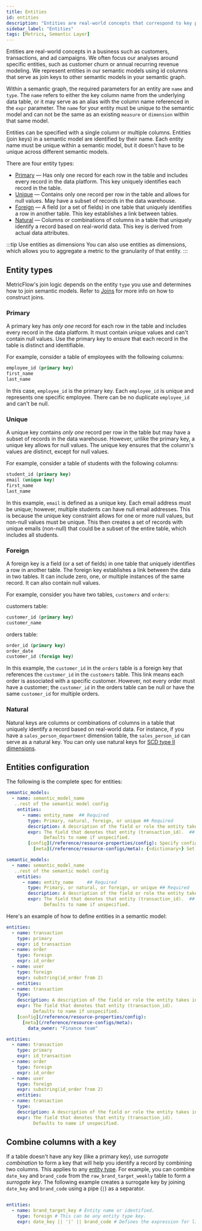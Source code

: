 ```yaml
---
title: Entities
id: entities
description: "Entities are real-world concepts that correspond to key parts of your business, such as customers, transactions, and ad campaigns."
sidebar_label: "Entities"
tags: [Metrics, Semantic Layer]
---
```


Entities are real-world concepts in a business such as customers, transactions, and ad campaigns. We often focus our analyses around specific entities, such as customer churn or annual recurring revenue modeling. We represent entities in our semantic models using id columns that serve as join keys to other semantic models in your semantic graph.

Within a semantic graph, the required parameters for an entity are `name` and `type`. The `name` refers to either the key column name from the underlying data table, or it may serve as an alias with the column name referenced in the `expr` parameter. The `name` for your entity must be unique to the semantic model and can not be the same as an existing `measure` or `dimension` within that same model.

Entities can be specified with a single column or multiple columns. Entities (join keys) in a semantic model are identified by their name. Each entity name must be unique within a semantic model, but it doesn't have to be unique across different semantic models. 

There are four entity types: 
- [Primary](#primary) &mdash; Has only one record for each row in the table and includes every record in the data platform. This key uniquely identifies each record in the table.
- [Unique](#unique) &mdash;  Contains only one record per row in the table and allows for null values. May have a subset of records in the data warehouse. 
- [Foreign](#foreign) &mdash; A field (or a set of fields) in one table that uniquely identifies a row in another table. This key establishes a link between tables.
- [Natural](#natural) &mdash; Columns or combinations of columns in a table that uniquely identify a record based on real-world data. This key is derived from actual data attributes.

:::tip Use entities as dimensions
You can also use entities as dimensions, which allows you to aggregate a metric to the granularity of that entity.
:::

## Entity types

MetricFlow's join logic depends on the entity `type` you use and determines how to join semantic models. Refer to [Joins](/docs/build/join-logic) for more info on how to construct joins.

### Primary
A primary key has _only one_ record for each row in the table and includes every record in the data platform. It must contain unique values and can't contain null values. Use the primary key to ensure that each record in the table is distinct and identifiable.

<Expandable alt_header="Primary key example">

For example, consider a table of employees with the following columns:

```sql
employee_id (primary key)
first_name
last_name
```
In this case, `employee_id` is the primary key. Each `employee_id` is unique and represents one specific employee. There can be no duplicate `employee_id` and can't be null.

</Expandable>

### Unique
A unique key contains _only one_ record per row in the table but may have a subset of records in the data warehouse. However, unlike the primary key, a unique key allows for null values. The unique key ensures that the column's values are distinct, except for null values.

<Expandable alt_header="Unique key example">

For example, consider a table of students with the following columns:

```sql
student_id (primary key)
email (unique key)
first_name
last_name
```

In this example, `email` is defined as a unique key. Each email address must be unique; however, multiple students can have null email addresses. This is because the unique key constraint allows for one or more null values, but non-null values must be unique. This then creates a set of records with unique emails (non-null) that could be a subset of the entire table, which includes all students.

</Expandable>

### Foreign
A foreign key is a field (or a set of fields) in one table that uniquely identifies a row in another table. The foreign key establishes a link between the data in two tables.
It can include zero, one, or multiple instances of the same record. It can also contain null values.

<Expandable alt_header="Foreign key example">

For example, consider you have two tables, `customers` and `orders`:

customers table:

```sql
customer_id (primary key)
customer_name
```

orders table:

```sql
order_id (primary key)
order_date
customer_id (foreign key)
```

In this example, the `customer_id` in the `orders` table is a foreign key that references the `customer_id` in the `customers` table. This link means each order is associated with a specific customer. However, not every order must have a customer; the `customer_id` in the orders table can be null or have the same `customer_id` for multiple orders.

</Expandable>

### Natural

Natural keys are columns or combinations of columns in a table that uniquely identify a record based on real-world data. For instance, if you have a `sales_person_department` dimension table, the `sales_person_id` can serve as a natural key. You can only use natural keys for [SCD type II dimensions](/docs/build/dimensions#scd-type-ii).

## Entities configuration

The following is the complete spec for entities:

<VersionBlock firstVersion="1.9">

```yaml
semantic_models:
  - name: semantic_model_name
   ..rest of the semantic model config
    entities:
      - name: entity_name  ## Required
        type: Primary, natural, foreign, or unique ## Required
        description: A description of the field or role the entity takes in this table  ## Optional
        expr: The field that denotes that entity (transaction_id).  ## Optional
              Defaults to name if unspecified.  
        [config](/reference/resource-properties/config): Specify configurations for entity.  ## Optional
          [meta](/reference/resource-configs/meta): {<dictionary>} Set metadata for a resource and organize resources. Accepts plain text, spaces, and quotes.  ## Optional
```
</VersionBlock>

<VersionBlock lastVersion="1.8">

```yaml
semantic_models:
  - name: semantic_model_name
   ..rest of the semantic model config
    entities:
      - name: entity_name     ## Required
        type: Primary, or natural, or foreign, or unique ## Required
        description: A description of the field or role the entity takes in this table ## Optional
        expr: The field that denotes that entity (transaction_id).  ## Optional
              Defaults to name if unspecified.
```
</VersionBlock>

Here's an example of how to define entities in a semantic model:

<VersionBlock firstVersion="1.9"> 

```yaml
entities:
  - name: transaction
    type: primary
    expr: id_transaction
  - name: order
    type: foreign
    expr: id_order
  - name: user
    type: foreign
    expr: substring(id_order from 2)
    entities:
  - name: transaction
    type: 
    description: A description of the field or role the entity takes in this table ## Optional
    expr: The field that denotes that entity (transaction_id).  
          Defaults to name if unspecified.
    [config](/reference/resource-properties/config):
      [meta](/reference/resource-configs/meta):
        data_owner: "Finance team"
```
</VersionBlock>

<VersionBlock lastVersion="1.8"> 

```yaml
entities:
  - name: transaction
    type: primary
    expr: id_transaction
  - name: order
    type: foreign
    expr: id_order
  - name: user
    type: foreign
    expr: substring(id_order from 2)
    entities:
  - name: transaction
    type: 
    description: A description of the field or role the entity takes in this table ## Optional
    expr: The field that denotes that entity (transaction_id).  
          Defaults to name if unspecified.
```
</VersionBlock>

## Combine columns with a key

If a table doesn't have any key (like a primary key), use _surrogate combination_ to form a key that will help you identify a record by combining two columns. This applies to any [entity type](/docs/build/entities#entity-types). For example, you can combine `date_key` and `brand_code` from the `raw_brand_target_weekly` table to form a _surrogate key_. The following example creates a surrogate key by joining `date_key` and `brand_code` using a pipe (`|`) as a separator.

```yaml

entities:
  - name: brand_target_key # Entity name or identified.
    type: foreign # This can be any entity type key. 
    expr: date_key || '|' || brand_code # Defines the expression for linking fields to form the surrogate key.
```
